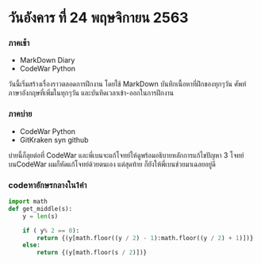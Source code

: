 # วันอังคาร ที่ 24 พฤษจิกายน 2563
 
### ภาคเช้า
- MarkDown Diary
- CodeWar Python

วันนี้เริ่มสร้างเรื่องราวตลอดการฝึกงาน โดยใช้ MarkDown บันทึกเนื้อหาที่ฝึกของทุกๆวัน ศัพท์ภาษาอังกฤษที่เพิ่มในทุกๆวัน และบันทึดเวลาเข้า-ออกในการฝึกงาน

### ภาคบ่าย
- CodeWar Python
- GitKraken syn github

บ่ายนี้ก็ลุยต่อที่ CodeWar และพี่เบนจะแก้โจทย์ให้ดูพร้อมอธิบายหลักการแก้ไขปัญหา 3 โจทย์ บนCodeWar ผมก็หัดแก้โจทย์ด้วยตนเอง แต่สุดท้าย ก็ยังให้พี่เบนช่วยมาเฉลยอยู่ดี 

### codeหาอักษรกลางใน1คำ
```python
import math
def get_middle(s):
    y = len(s)

    if ( y% 2 == 0):
        return {(y[math.floor((y / 2) - 1):math.floor((y / 2) + 1)])}
    else:
        return {(y[math.floor(s / 2)])}
```